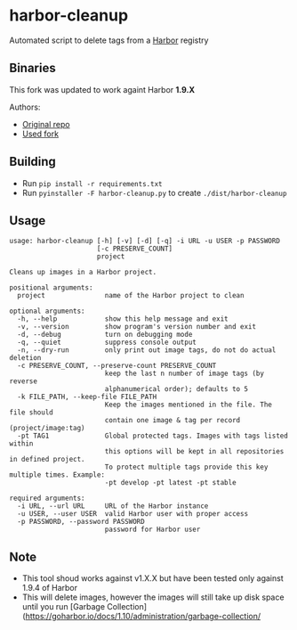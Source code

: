 # harbor-cleanup
Automated script to delete tags from a [Harbor](https://github.com/vmware/harbor) registry

## Binaries
This fork was updated to work againt Harbor **1.9.X**

Authors:
- [Original repo](https://github.com/cavemandaveman/harbor-cleanup)
- [Used fork](https://github.com/clearent/harbor-cleanup)

## Building
*   Run `pip install -r requirements.txt`
*   Run `pyinstaller -F harbor-cleanup.py` to create `./dist/harbor-cleanup`

## Usage
```
usage: harbor-cleanup [-h] [-v] [-d] [-q] -i URL -u USER -p PASSWORD
                      [-c PRESERVE_COUNT]
                      project

Cleans up images in a Harbor project.

positional arguments:
  project               name of the Harbor project to clean

optional arguments:
  -h, --help            show this help message and exit
  -v, --version         show program's version number and exit
  -d, --debug           turn on debugging mode
  -q, --quiet           suppress console output
  -n, --dry-run         only print out image tags, do not do actual deletion
  -c PRESERVE_COUNT, --preserve-count PRESERVE_COUNT
                        keep the last n number of image tags (by reverse
                        alphanumerical order); defaults to 5
  -k FILE_PATH, --keep-file FILE_PATH
                        Keep the images mentioned in the file. The file should
                        contain one image & tag per record (project/image:tag)
  -pt TAG1              Global protected tags. Images with tags listed within 
                        this options will be kept in all repositories in defined project.
                        To protect multiple tags provide this key multiple times. Example: 
                        -pt develop -pt latest -pt stable

required arguments:
  -i URL, --url URL     URL of the Harbor instance
  -u USER, --user USER  valid Harbor user with proper access
  -p PASSWORD, --password PASSWORD
                        password for Harbor user
  ```

## Note
*   This tool shoud works against v1.X.X but have been tested only against 1.9.4 of Harbor
*   This will delete images, however the images will still take up disk space until you run [Garbage Collection](https://goharbor.io/docs/1.10/administration/garbage-collection/
